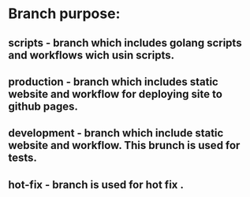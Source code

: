 # Branch purpose:

## scripts - branch which includes golang scripts and workflows wich usin scripts.

## production - branch which includes static website and workflow for deploying site to github pages.

## development - branch which include static website and workflow. This brunch is used for tests.

## hot-fix - branch is used for hot fix .
